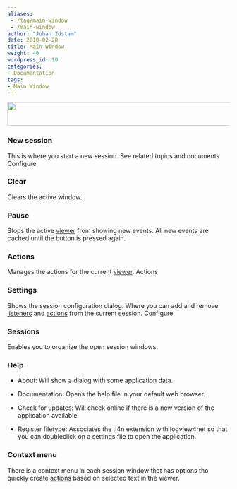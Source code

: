 ```yaml
---
aliases:
 - /tag/main-window
 - /main-window
author: "Johan Idstam"
date: 2010-02-28
title: Main Window
weight: 40
wordpress_id: 10
categories:
- Documentation
tags:
- Main Window
---
```


<img class="alignnone" src="/images/logview4net/Application.jpg" alt="" width="517" height="53" />



### New session


This is where you start a new session.  See related topics and documents Configure 


### Clear


Clears the active window.


### Pause


Stops the active [viewer](/documentation/configure-viewer) from showing  new events. All new events are cached until the button is pressed again.


### Actions


Manages the actions for the current [viewer](/documentation/configure-viewer). Actions 

### Settings


Shows the session configuration dialog.  Where you can add and remove [listeners](/documentation/listeners-overview) and [actions](/documentation/configure-actions) from the  current session. Configure 


### Sessions

Enables you to organize the open session windows.


### Help





	
  * About: Will show a dialog with some application data.

	
  * Documentation: Opens the help file in your default web browser.

	
  * Check for updates: Will check online if there is a new version of the application  available.

	
  * Register filetype: Associates the .l4n extension with logview4net so that you can  doubleclick on a settings file to open the application.




### Context menu


There is a context menu in each session  window that has options tho quickly create [actions](/documentation/configure-actions) based on  selected text in the viewer.
